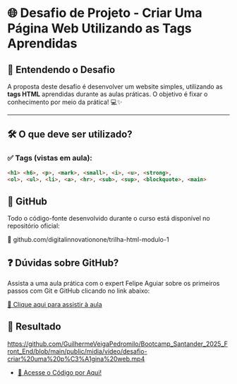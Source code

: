 # 🌐 Desafio de Projeto - Criar Uma Página Web Utilizando as Tags Aprendidas

## 🧠 Entendendo o Desafio

A proposta deste desafio é desenvolver um website simples, utilizando as **tags HTML** aprendidas durante as aulas práticas. O objetivo é fixar o conhecimento por meio da prática! 💻✨

---

## 🛠️ O que deve ser utilizado?

### ✅ Tags (vistas em aula):

```html
<h1> <h6>, <p>, <mark>, <small>, <i>, <u>, <strong>, 
<ol>, <ul>, <li>, <a>, <hr>, <sub>, <sup>, <blockquote>, <main>
```

## 📂 GitHub
Todo o código-fonte desenvolvido durante o curso está disponível no repositório oficial:

🔗 github.com/digitalinnovationone/trilha-html-modulo-1

## ❓ Dúvidas sobre GitHub?
Assista a uma aula prática com o expert Felipe Aguiar sobre os primeiros passos com Git e GitHub clicando no link abaixo:

[🎥 Clique aqui para assistir à aula](https://web.dio.me/lives/primeiros-passos-com-git-e-github)

## 🎯 Resultado

https://github.com/GuilhermeVeigaPedromilo/Bootcamp_Santander_2025_Front_End/blob/main/public/midia/video/desafio-criar%20uma%20p%C3%A1gina%20web.mp4

- [📄 Acesse o Código por Aqui!](./desafio-de-projeto.html)

